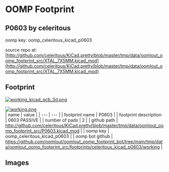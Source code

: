 # OOMP Footprint  
## P0603  by celeritous  
  
oomp key: oomp_celeritous_kicad_p0603  
  
source repo at: [http://github.com/celeritous/KiCad.pretty/blob/master/tmp/data/oomlout_oomp_footprint_src/XTAL_7X5MM.kicad_mod](http://github.com/celeritous/KiCad.pretty/blob/master/tmp/data/oomlout_oomp_footprint_src/XTAL_7X5MM.kicad_mod)  
## Footprint  
  
[![working_kicad_pcb_3d.png](working_kicad_pcb_3d_600.png)](working_kicad_pcb_3d.png)  
  
[![working.png](working_600.png)](working.png)  
| name | value | 
| --- | --- | 
| footprint name | P0603 | 
| footprint description | 0603 PASSIVE | 
| number of pads | 2 | 
| github path | http://github.com/celeritous/KiCad.pretty/blob/master/tmp/data/oomlout_oomp_footprint_src/P0603.kicad_mod | 
| oomp key | oomp_celeritous_kicad_p0603 | 
| oomp bot github | https://github.com/oomlout/oomlout_oomp_footprint_bot/tree/main/tmp/data/oomlout_oomp_footprint_src/footprints/celeritous_kicad_p0603/working | 
## Images  
